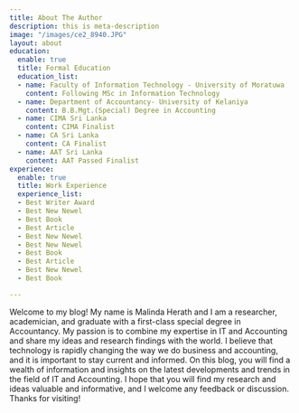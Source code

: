 ```yaml
---
title: About The Author
description: this is meta-description
image: "/images/ce2_8940.JPG"
layout: about
education:
  enable: true
  title: Formal Education
  education_list:
  - name: Faculty of Information Technology - University of Moratuwa
    content: Following MSc in Information Technology
  - name: Department of Accountancy- University of Kelaniya
    content: B.B.Mgt.(Special) Degree in Accounting
  - name: CIMA Sri Lanka
    content: CIMA Finalist
  - name: CA Sri Lanka
    content: CA Finalist
  - name: AAT Sri Lanka
    content: AAT Passed Finalist
experience:
  enable: true
  title: Work Experience
  experience_list:
  - Best Writer Award
  - Best New Newel
  - Best Book
  - Best Article
  - Best New Newel
  - Best New Newel
  - Best Book
  - Best Article
  - Best New Newel
  - Best Book

---
```

Welcome to my blog! My name is Malinda Herath and I am a researcher, academician, and graduate with a first-class special degree in Accountancy. My passion is to combine my expertise in IT and Accounting and share my ideas and research findings with the world. I believe that technology is rapidly changing the way we do business and accounting, and it is important to stay current and informed. On this blog, you will find a wealth of information and insights on the latest developments and trends in the field of IT and Accounting. I hope that you will find my research and ideas valuable and informative, and I welcome any feedback or discussion. Thanks for visiting!